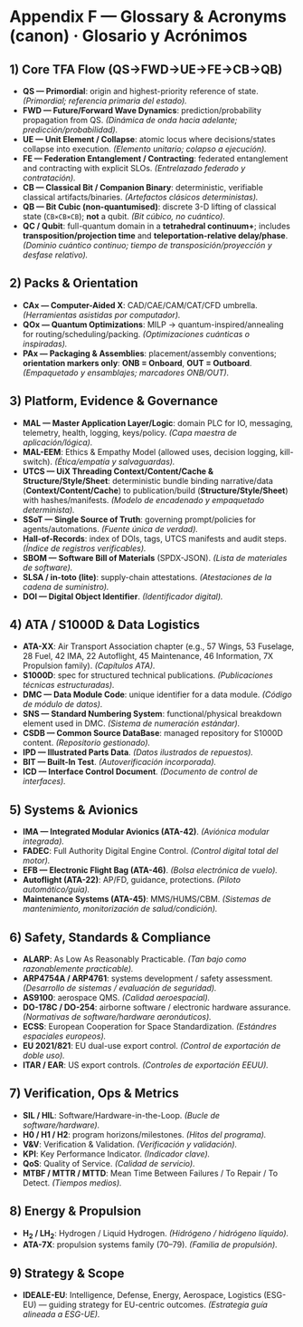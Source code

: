 # Appendix F — Glossary & Acronyms (canon) · Glosario y Acrónimos

## 1) Core TFA Flow (QS→FWD→UE→FE→CB→QB)
- **QS — Primordial**: origin and highest-priority reference of state. *(Primordial; referencia primaria del estado).*
- **FWD — Future/Forward Wave Dynamics**: prediction/probability propagation from QS. *(Dinámica de onda hacia adelante; predicción/probabilidad).*
- **UE — Unit Element / Collapse**: atomic locus where decisions/states collapse into execution. *(Elemento unitario; colapso a ejecución).*
- **FE — Federation Entanglement / Contracting**: federated entanglement and contracting with explicit SLOs. *(Entrelazado federado y contratación).*
- **CB — Classical Bit / Companion Binary**: deterministic, verifiable classical artifacts/binaries. *(Artefactos clásicos deterministas).*
- **QB — Bit Cubic (non-quantumised)**: discrete 3-D lifting of classical state (`CB×CB×CB`); **not** a qubit. *(Bit cúbico, no cuántico).*
- **QC / Qubit**: full-quantum domain in a **tetrahedral continuum+**; includes **transposition/projection time** and **teleportation-relative delay/phase**. *(Dominio cuántico continuo; tiempo de transposición/proyección y desfase relativo).*

## 2) Packs & Orientation
- **CAx — Computer-Aided X**: CAD/CAE/CAM/CAT/CFD umbrella. *(Herramientas asistidas por computador).*
- **QOx — Quantum Optimizations**: MILP → quantum-inspired/annealing for routing/scheduling/packing. *(Optimizaciones cuánticas o inspiradas).*
- **PAx — Packaging & Assemblies**: placement/assembly conventions; **orientation markers only**: **ONB = Onboard**, **OUT = Outboard**. *(Empaquetado y ensamblajes; marcadores ONB/OUT).*

## 3) Platform, Evidence & Governance
- **MAL — Master Application Layer/Logic**: domain PLC for IO, messaging, telemetry, health, logging, keys/policy. *(Capa maestra de aplicación/lógica).*
- **MAL-EEM**: Ethics & Empathy Model (allowed uses, decision logging, kill-switch). *(Ética/empatía y salvaguardas).*
- **UTCS — UiX Threading Context/Content/Cache & Structure/Style/Sheet**: deterministic bundle binding narrative/data (**Context/Content/Cache**) to publication/build (**Structure/Style/Sheet**) with hashes/manifests. *(Modelo de encadenado y empaquetado determinista).*
- **SSoT — Single Source of Truth**: governing prompt/policies for agents/automations. *(Fuente única de verdad).*
- **Hall-of-Records**: index of DOIs, tags, UTCS manifests and audit steps. *(Índice de registros verificables).*
- **SBOM — Software Bill of Materials** (SPDX-JSON). *(Lista de materiales de software).*
- **SLSA / in-toto (lite)**: supply-chain attestations. *(Atestaciones de la cadena de suministro).*
- **DOI — Digital Object Identifier**. *(Identificador digital).*

## 4) ATA / S1000D & Data Logistics
- **ATA-XX**: Air Transport Association chapter (e.g., 57 Wings, 53 Fuselage, 28 Fuel, 42 IMA, 22 Autoflight, 45 Maintenance, 46 Information, 7X Propulsion family). *(Capítulos ATA).*
- **S1000D**: spec for structured technical publications. *(Publicaciones técnicas estructuradas).*
- **DMC — Data Module Code**: unique identifier for a data module. *(Código de módulo de datos).*
- **SNS — Standard Numbering System**: functional/physical breakdown element used in DMC. *(Sistema de numeración estándar).*
- **CSDB — Common Source DataBase**: managed repository for S1000D content. *(Repositorio gestionado).*
- **IPD — Illustrated Parts Data**. *(Datos ilustrados de repuestos).*
- **BIT — Built-In Test**. *(Autoverificación incorporada).*
- **ICD — Interface Control Document**. *(Documento de control de interfaces).*

## 5) Systems & Avionics
- **IMA — Integrated Modular Avionics (ATA-42)**. *(Aviónica modular integrada).*
- **FADEC**: Full Authority Digital Engine Control. *(Control digital total del motor).*
- **EFB — Electronic Flight Bag (ATA-46)**. *(Bolsa electrónica de vuelo).*
- **Autoflight (ATA-22)**: AP/FD, guidance, protections. *(Piloto automático/guía).*
- **Maintenance Systems (ATA-45)**: MMS/HUMS/CBM. *(Sistemas de mantenimiento, monitorización de salud/condición).*

## 6) Safety, Standards & Compliance
- **ALARP**: As Low As Reasonably Practicable. *(Tan bajo como razonablemente practicable).*
- **ARP4754A / ARP4761**: systems development / safety assessment. *(Desarrollo de sistemas / evaluación de seguridad).*
- **AS9100**: aerospace QMS. *(Calidad aeroespacial).*
- **DO-178C / DO-254**: airborne software / electronic hardware assurance. *(Normativas de software/hardware aeronáuticos).*
- **ECSS**: European Cooperation for Space Standardization. *(Estándres espaciales europeos).*
- **EU 2021/821**: EU dual-use export control. *(Control de exportación de doble uso).*
- **ITAR / EAR**: US export controls. *(Controles de exportación EEUU).*

## 7) Verification, Ops & Metrics
- **SIL / HIL**: Software/Hardware-in-the-Loop. *(Bucle de software/hardware).*
- **H0 / H1 / H2**: program horizons/milestones. *(Hitos del programa).*
- **V&V**: Verification & Validation. *(Verificación y validación).*
- **KPI**: Key Performance Indicator. *(Indicador clave).*
- **QoS**: Quality of Service. *(Calidad de servicio).*
- **MTBF / MTTR / MTTD**: Mean Time Between Failures / To Repair / To Detect. *(Tiempos medios).*

## 8) Energy & Propulsion
- **H$_2$ / LH$_2$**: Hydrogen / Liquid Hydrogen. *(Hidrógeno / hidrógeno líquido).*
- **ATA-7X**: propulsion systems family (70–79). *(Familia de propulsión).*

## 9) Strategy & Scope
- **IDEALE-EU**: Intelligence, Defense, Energy, Aerospace, Logistics (ESG-EU) — guiding strategy for EU-centric outcomes. *(Estrategia guía alineada a ESG-UE).*